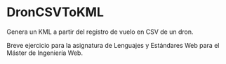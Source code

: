 # DronCSVToKML
Genera un KML a partir del registro de vuelo en CSV de un dron.

Breve ejercicio para la asignatura de Lenguajes y Estándares Web para el Máster de Ingeniería Web.

